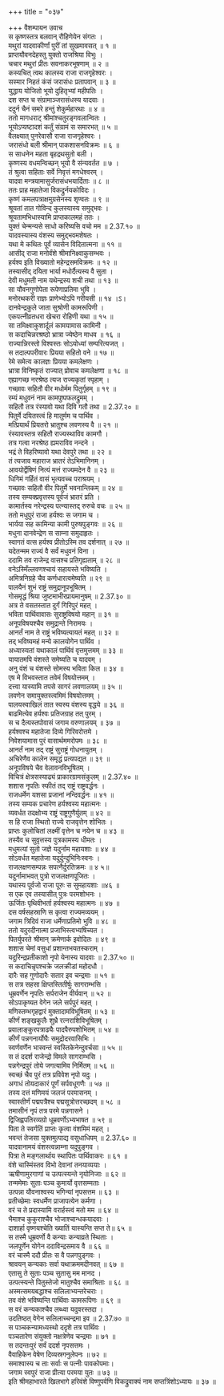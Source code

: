 +++
title = "०३७"

+++
वैशम्पायन उवाच  
स कृष्णस्तत्र बलवान् रौहिणेयेन संगतः ।  
मथुरां यादवाकीर्णां पुरीं तां सुखमावसत् ॥ १ ॥  
प्राप्तयौवनदेहस्तु युक्तो राजश्रिया विभुः ।  
चचार मथुरां प्रीतः सवनाकरभूषणाम् ॥ २ ॥  
कस्यचित् त्वथ कालस्य राजा राजगृहेश्वरः ।  
सस्मार निहतं कंसं जरासंधः प्रतापवान् ॥ ३ ॥  
युद्धाय योजितो भूयो दुहितृभ्यां महीपतिः ।  
दश सप्त च संग्रामाञ्जरासंधस्य यादवाः ।  
ददुर्न चैनं समरे हन्तुं शेकुर्महारथाः ॥ ४ ॥  
ततो मागधराट् श्रीमांश्चतुरङ्गवलान्वितः ।  
भूयोऽप्यष्टादशं कर्तुं संग्रामं स समारभत् ॥ ५ ॥  
वैलक्ष्यात् पुनरेवासौ राजा राजगृहेश्वरः ।  
जरासंधो बली श्रीमान् पाकशासनविक्रमः ॥ ६ ॥  
स साधनेन महता बृहद्रथसुतो बली ।  
कृष्णस्य वधमन्विच्छन् भूयो वै संन्यवर्तत ॥ ७ ।  
तं श्रुत्वा सहिताः सर्वे निवृत्तं मगधेश्वरम् ।  
यादवा मन्त्रयामासुर्जरासंधभयार्दिताः ॥ ८ ॥  
ततः प्राह महातेजा विकद्रुर्नयकोविदः ।  
कृष्णं कमलपत्राक्षमुग्रसेनस्य शृण्वतः ॥ ९ ॥  
श्रूयतां तात गोविन्द कुलस्यास्य समुद्भवः ।  
श्रूयतामभिधास्यामि प्राप्तकालमहं ततः ।  
युक्तं चेन्मन्यसे साधो करिष्यसि वचो मम ॥ 2.37.१० ॥  
यादवस्यास्य वंशस्य समुद्भवमशेषतः ।  
यथा मे कथितः पूर्वं व्यासेन विदितात्मना ॥ ११ ॥  
आसीद् राजा मनोर्वंशे श्रीमानिक्ष्वाकुसम्भवः ।  
हर्यश्व इति विख्यातो महेन्द्रसमविक्रमः ॥ १२ ॥  
तस्यासीद् दयिता भार्या मधोर्दैत्यस्य वै सुता ।  
देवी मधुमती नाम यथेन्द्रस्य शची तथा ॥ १३ ॥  
सा यौवनगुणोपेता रूपेणाप्रतिमा भुवि ।  
मनोरथकरी राज्ञः प्राणेभ्योऽपि गरीयसी ॥ १४ ।ऽ।  
दानवेन्द्रकुले जाता सुश्रोणी कामरूपिणी ।  
एकपत्नीव्रतधरा खेचरा रोहिणी यथा ॥ १५ ॥  
सा तमिक्ष्वाकुशार्दूलं कामयामास कामिनी ।  
स कदाचिन्नरश्रष्ठो भ्रात्रा ज्येष्ठेन माधव ॥ १६ ॥  
राज्यान्निरस्तो विश्वस्तः सोऽयोध्यां सम्परित्यजत् ।  
स तदाल्पपरीवारः प्रियया सहितो वने ॥ १७ ॥  
रेमे समेत्य कालज्ञः प्रियया कमलेक्षणः ।  
भ्रात्रा विनिष्कृतं राज्यात् प्रोवाच कमलेक्षणा ॥ १८ ॥  
एह्यागच्छ नरश्रेष्ठ त्यज राज्यकृतां स्पृहाम् ।  
गच्छावः सहितौ वीर मधोर्मम पितुर्गृहम् ॥ १९ ॥  
रम्यं मधुवनं नाम कामपुष्पफलद्रुमम् ।  
सहितौ तत्र रंस्यावो यथा दिवि गतौ तथा ॥ 2.37.२० ॥  
पितुर्मे दयितस्त्वं हि मातुर्मम च पार्थिव ।  
मत्प्रियार्थं प्रियतरो भ्रातुश्च लवणस्य वै ॥ २१ ॥  
रंस्यावस्तत्र सहितौ राज्यस्थाविव कामगौ ।  
तत्र गत्वा नरश्रेष्ठ ह्यमराविव नन्दने ।  
भद्रं ते विहरिष्यावो यथा देवपुरे तथा ॥ २२ ॥  
तं त्यजाव महाराज भ्रातरं तेऽभिमानिनम् ।  
आवयोर्द्वेषिणं नित्यं मत्तं राज्यमदेन वै ॥ २३ ॥  
धिगिमं गर्हितं वासं भृत्यवच्च पराश्रयम् ।  
गच्छावः सहितौ वीर पितुर्मे भवनान्तिकम् ॥ २४ ॥  
तस्य सम्यक्प्रवृत्तस्य पूर्वजं भ्रातरं प्रति ।  
कामार्तस्य नरेन्द्रस्य पत्न्यास्तद् रुरुचे वचः ॥ २५ ॥  
ततो मधुपुरं राजा हर्यश्वः स जगाम च ।  
भार्यया सह कामिन्या कामी पुरुषपुङ्गवः ॥ २६ ॥  
मधुना दानवेन्द्रेण स साम्ना समुदाहृतः ।  
स्वागतं वत्स हर्यश्व प्रीतोऽस्मि तव दर्शनात् ॥ २७ ॥  
यदेतन्मम राज्यं वै सर्वं मधुवनं विना ।  
ददामि तव राजेन्द्र वासश्च प्रतिगृह्यताम् ॥ २८ ॥  
वनेऽस्मिँल्लवणश्चायं सहायस्ते भविष्यति ।  
अमित्रनिग्रहे चैव कर्णधारत्वमेष्यति ॥ २९ ॥  
पालयैनं शुभं राष्ट्रं समुद्रानूपभूषितम् ।  
गोसमृद्धं श्रिया जुष्टमाभीरप्रायमानुषम् ॥ 2.37.३० ॥  
अत्र ते वसतस्तात दुर्गं गिरिपुरं महत् ।  
भविता पार्थिवावासः सुराष्ट्रविषयो महान् ॥ ३१ ॥  
अनूपविषयश्चैव समुद्रान्ते निरामयः ।  
आनर्तं नाम ते राष्ट्रं भविष्यत्यायतं महत् ॥ ३२ ॥  
तद् भविष्यमहं मन्ये कालयोगेन पार्थिव ।  
अध्यास्यतां यथाकालं पार्थिवं वृत्तमुत्तमम् ॥ ३३ ॥  
यायातमपि वंशस्ते समेष्यति च यादवम् ।  
अनु वंशं च वंशस्ते सोमस्य भविता किल ॥ ३४ ॥  
एष मे विभवस्तात तवेमं विषयोत्तमम् ।  
दत्त्वा यास्यामि तपसे सागरं लवणालयम् ॥ ३५ ॥  
लवणेन समायुक्तस्त्वमिमं विषयोत्तमम् ।  
पालयस्वाखिलं तात स्वस्य वंशस्य वृद्धये ॥ ३६ ॥  
बाढमित्येव हर्यश्वः प्रतिजग्राह तत् पुरम् ।  
स च दैत्यस्तपोवासं जगाम वरुणालयम् ॥ ३७ ॥  
हर्यश्वश्च महातेजा दिव्ये गिरिवरोत्तमे ।  
निवेशयामास पुरं वासार्थममरोपमः ॥ ३८ ॥  
आनर्तं नाम तद् राष्ट्रं सुराष्ट्रं गोधनायुतम् ।  
अचिरेणैव कालेन समृद्धं प्रत्यपद्यत ॥ ३९ ॥  
अनूपविषये चैव वेलावनविभूषितम् ।  
विचित्रं क्षेत्रसस्याढ्यं प्राकारग्रामसंकुलम् ॥ 2.37.४० ॥  
शशास नृपतिः स्फीतं तद् राष्ट्रं राष्ट्रवर्द्धनः ।  
राजधर्मेण यशसा प्रजानां नन्दिवर्द्धनः ॥ ४१ ॥  
तस्य सम्यक प्रचारेण हर्यश्वस्य महात्मनः ।  
व्यवर्धत तदक्षोभ्य राष्ट्रं राष्ट्रगुणैर्युतम् ॥ ४२ ॥  
स हि राजा स्थितो राज्ये राजवृत्तेन शोभितः ।  
प्राप्तः कुलोचितां लक्ष्मीं वृत्तेन च नयेन च ॥ ४३ ॥  
तस्यैव च सुवृत्तस्य पुत्रकामस्य धीमतः ।  
मधुमत्यां सुतो जज्ञे यदुर्नाम महायशाः ॥ ४४ ॥  
सोऽवर्धत महातेजा यदुर्दुन्दुभिनिःस्वनः ।  
राजलक्षणसम्पन्नः सपत्नैर्दुरतिक्रमः ॥ ४ ५॥  
यदुर्नामाभवत् पुत्रो राजलक्षणपूजितः ।  
यथास्य पूर्वजो राजा पूरुः स सुमहायशाः ॥४६ ॥  
स एक एव तस्यासीत् पुत्रः परमशोभनः ।  
ऊर्जितः पृथिवीभर्ता हर्यश्वस्य महात्मनः ॥ ४७ ॥  
दस वर्षसहस्राणि स कृत्वा राज्यमव्ययम् ।  
जगाम त्रिदिवं राजा धर्मेणाप्रतिमो भुवि ॥ ४८ ॥  
ततो यदुरदीनात्मा प्रजाभिस्त्वभ्यषिच्यत ।  
पितर्युपरते श्रीमान् क्रमेणार्क इवोदितः ॥ ४९ ॥  
शशास चेमां वसुधां प्रशान्तभयतस्कराम् ।  
यदुरिन्द्रप्रतीकाशो नृपो येनास्य यादवाः ॥ 2.37.५० ॥  
स कदाचिन्नृपश्चक्रे जलक्रीडां महोदधौ ।  
दारैः सह गुणोदारैः सतार इव चन्द्रमाः ॥ ५१ ॥  
स तत्र सहसा क्षिप्तस्तितीर्षुः सागराम्भसि ।  
धूम्रवर्णेन नृपतिः सर्पराजेन वीर्यवान् ॥ ५२ ॥  
सोऽपाकृष्यत वेगेन जले सर्पपुरं महत् ।  
मणिस्तम्भगृहद्वारं मुक्तादामविभूषितम् ॥ ५३ ॥  
कीर्णं शङ्खकुलैः शुभ्रै रत्नराशिविभूषितम् ।  
प्रवालाङ्कुरपत्राढ्यैः पादपैरुपशोभितम् ॥ ५४ ॥  
कीर्णं पन्नगनार्योघैः समुद्रोदरवासिभिः ।  
स्वर्णवर्णेन भास्वन्तं स्वस्तिकेनेन्दुवर्चसा ॥ ५५ ॥  
स तं ददर्श राजेन्द्रो विमले सागराम्भसि ।  
पन्नगेन्द्रपुरं तोये जगत्यामिव निर्मितम् ॥ ५६ ॥  
स्वच्छं चैव पुरं तत्र प्रविवेश नृपो यदुः ।  
अगाधं तोयदाकारं पूर्णं सर्पवधूगणैः ॥ ५७ ॥  
तस्य दत्तं मणिमयं जलजं परमासनम् ।  
स्वास्तीर्णं पद्मपत्रैश्च पद्मसूत्रोत्तरच्छदम् ॥ ५८ ॥  
तमासीनं नृपं तत्र परमे पन्नगासने ।  
द्विजिह्वपतिरव्यग्रो धूम्रवर्णोऽभ्यभाषत ॥ ५९ ॥  
पिता ते स्वर्गतिं प्राप्तः कृत्वा वंशमिमं महत् ।  
भवन्तं तेजसा युक्तमुत्पाद्य वसुधाधिपम् ॥ 2.37.६० ॥  
यादवानामयं वंशस्त्वन्नाम्ना यदुपुङ्गव ।  
पित्रा ते मङ्गलार्थाय स्थापितः पार्थिवाकरः ॥ ६१ ॥  
वंशे चास्मिंस्तव विभो देवानां तनयाव्ययाः ।  
ऋषीणामुरगाणां च उत्पत्स्यन्ते नृयोनिजाः ॥ ६२ ॥  
तन्ममेमाः सुताः पञ्च कुमार्यो वृत्तसम्मताः ।  
उत्पन्ना यौवनाश्वस्य भगिन्यां नृपसत्तम ॥ ६३ ॥  
प्रतीच्छेमाः स्वधर्मेण प्राजापत्येन कर्मणा ।  
वरं च ते प्रदास्यामि वरार्हस्त्वं मतो मम ॥ ६४ ॥  
भैमाश्च कुकुराश्चैव भोजाश्चान्धकयादवाः ।  
दाशार्हा वृष्णयश्चेति ख्यातिं यास्यन्ति सप्त ते॥ ६५ ॥  
स तस्मै धूम्रवर्णो वै कन्याः कन्याव्रते स्थिताः ।  
जलपूर्णेन योगेन ददाविन्द्रसमाय वै ॥ ६६ ॥  
वरं चास्मै ददौ प्रीतः स वै पन्नगपुङ्गवः ।  
श्रावयन् कन्यकाः सर्वा यथाक्रममदीनवत् ॥ ६७ ॥  
एतासु ते सुताः पञ्च सुतासु मम मानद ।  
उत्पत्स्यन्ते पितुस्तेजो मातुश्चैव समाश्रिताः ॥ ६८ ॥  
अस्मत्समयबद्धाश्च सलिलाभ्यन्तरेचराः ।  
तव वंशे भविष्यन्ति पार्थिवाः कामरूपिणः ॥ ६९ ॥  
स वरं कन्यकाश्चैव लब्ध्वा यदुवरस्तदा ।  
उदतिष्ठत् वेगेन सलिलाच्चन्द्रमा इव ॥ 2.37.७० ॥  
स पञ्चकन्यामध्यस्थो ददृशे तत्र पार्थिवः ।  
पञ्चतारेण संयुक्तो नक्षत्रेणेव चन्द्रमाः ॥ ७१ ॥  
स तदन्तःपुरं सर्वं ददर्श नृपसत्तमः ।  
वैवाहिकेन वेषेण दिव्यस्रगनुलेपनः ॥ ७२ ॥  
समाश्वास्य च ताः सर्वाः स पत्नीः पावकोपमाः।  
जगाम स्वपुरं राजा प्रीत्या परमया युतः ॥ ७३ ॥  
इति श्रीमहाभारते खिलभागे हरिवंशे विष्णुपर्वणि विकद्रुवाक्यं नाम सप्तत्रिंशोऽध्यायः ॥ ३७ ॥